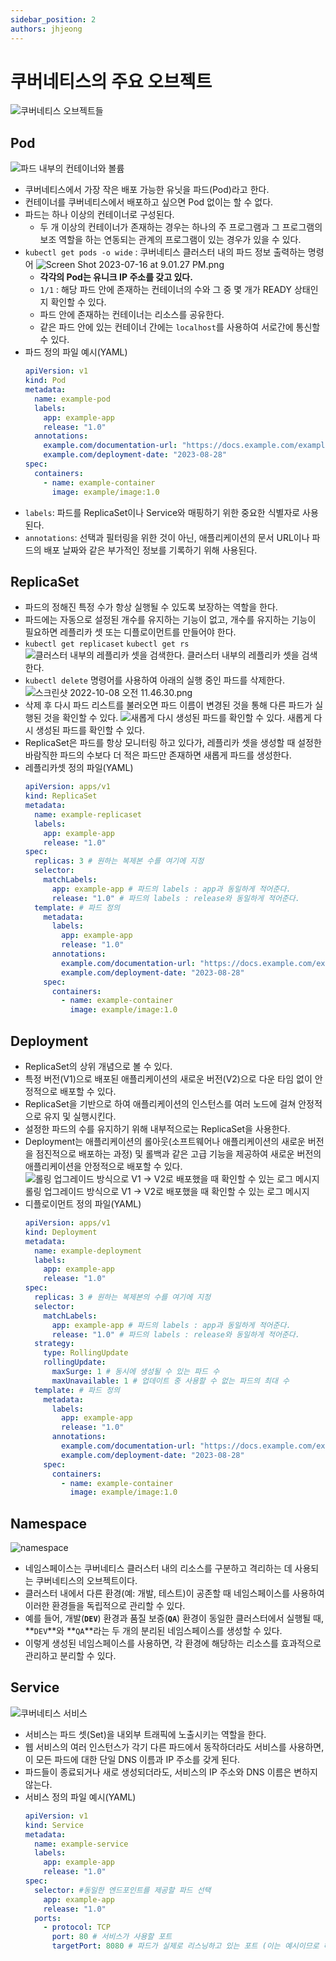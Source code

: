 ```yaml
---
sidebar_position: 2
authors: jhjeong
---
```


# 쿠버네티스의 주요 오브젝트

![쿠버네티스 오브젝트들](./img/kubernetesobjects.png)

## Pod

![파드 내부의 컨테이너와 볼륨](./img/pods.png)

- 쿠버네티스에서 가장 작은 배포 가능한 유닛을 파드(Pod)라고 한다.
- 컨테이너를 쿠버네티스에서 배포하고 싶으면 Pod 없이는 할 수 없다.
- 파드는 하나 이상의 컨테이너로 구성된다.
  - 두 개 이상의 컨테이너가 존재하는 경우는 하나의 주 프로그램과 그 프로그램의 보조 역할을 하는 연동되는 관계의 프로그램이 있는 경우가 있을 수 있다.
- `kubectl get pods -o wide` : 쿠버네티스 클러스터 내의 파드 정보 출력하는 명령어
  ![Screen Shot 2023-07-16 at 9.01.27 PM.png](./img/kubectlgetpods.png)
  - **각각의 Pod는 유니크 IP 주소를 갖고 있다.**
  - `1/1` : 해당 파드 안에 존재하는 컨테이너의 수와 그 중 몇 개가 READY 상태인지 확인할 수 있다.
  - 파드 안에 존재하는 컨테이너는 리소스를 공유한다.
  - 같은 파드 안에 있는 컨테이너 간에는 `localhost`를 사용하여 서로간에 통신할 수 있다.
- 파드 정의 파일 예시(YAML)
  ```yaml
  apiVersion: v1
  kind: Pod
  metadata:
    name: example-pod
    labels:
      app: example-app
      release: "1.0"
    annotations:
      example.com/documentation-url: "https://docs.example.com/example-app/1.0"
      example.com/deployment-date: "2023-08-28"
  spec:
    containers:
      - name: example-container
        image: example/image:1.0
  ```
- `labels`: 파드를 ReplicaSet이나 Service와 매핑하기 위한 중요한 식별자로 사용된다.
- `annotations`: 선택과 필터링을 위한 것이 아닌, 애플리케이션의 문서 URL이나 파드의 배포 날짜와 같은 부가적인 정보를 기록하기 위해 사용된다.

## ReplicaSet

- 파드의 정해진 특정 수가 항상 실행될 수 있도록 보장하는 역할을 한다.
- 파드에는 자동으로 설정된 개수를 유지하는 기능이 없고, 개수를 유지하는 기능이 필요하면 레플리카 셋 또는 디플로이먼트를 만들어야 한다.
- `kubectl get replicaset` `kubectl get rs`
  ![클러스터 내부의 레플리카 셋을 검색한다.](./img/kubectlgetrs.png)
  클러스터 내부의 레플리카 셋을 검색한다.
- `kubectl delete` 명령어를 사용하여 아래의 실행 중인 파드를 삭제한다.
  ![스크린샷 2022-10-08 오전 11.46.30.png](./img/kubectldeletepod.png)
- 삭제 후 다시 파드 리스트를 불러오면 파드 이름이 변경된 것을 통해 다른 파드가 실행된 것을 확인할 수 있다.
  ![새롭게 다시 생성된 파드를 확인할 수 있다.](./img/kubectlgetpodagain.png)
  새롭게 다시 생성된 파드를 확인할 수 있다.
- ReplicaSet은 파드를 항상 모니터링 하고 있다가, 레플리카 셋을 생성할 때 설정한 바람직한 파드의 수보다 더 적은 파드만 존재하면 새롭게 파드를 생성한다.
- 레플리카셋 정의 파일(YAML)
  ```yaml
  apiVersion: apps/v1
  kind: ReplicaSet
  metadata:
    name: example-replicaset
    labels:
      app: example-app
      release: "1.0"
  spec:
    replicas: 3 # 원하는 복제본 수를 여기에 지정
    selector:
      matchLabels:
        app: example-app # 파드의 labels : app과 동일하게 적어준다.
        release: "1.0" # 파드의 labels : release와 동일하게 적어준다.
    template: # 파드 정의
      metadata:
        labels:
          app: example-app
          release: "1.0"
        annotations:
          example.com/documentation-url: "https://docs.example.com/example-app/1.0"
          example.com/deployment-date: "2023-08-28"
      spec:
        containers:
          - name: example-container
            image: example/image:1.0
  ```

## Deployment

- ReplicaSet의 상위 개념으로 볼 수 있다.
- 특정 버전(V1)으로 배포된 애플리케이션의 새로운 버전(V2)으로 다운 타임 없이 안정적으로 배포할 수 있다.
- ReplicaSet을 기반으로 하여 애플리케이션의 인스턴스를 여러 노드에 걸쳐 안정적으로 유지 및 실행시킨다.
- 설정한 파드의 수를 유지하기 위해 내부적으로는 ReplicaSet을 사용한다.
- Deployment는 애플리케이션의 롤아웃(소프트웨어나 애플리케이션의 새로운 버전을 점진적으로 배포하는 과정) 및 롤백과 같은 고급 기능을 제공하여 새로운 버전의 애플리케이션을 안정적으로 배포할 수 있다.
  ![롤링 업그레이드 방식으로 V1 → V2로 배포했을 때 확인할 수 있는 로그 메시지](./img/rolling-upgrade.png)
  롤링 업그레이드 방식으로 V1 → V2로 배포했을 때 확인할 수 있는 로그 메시지
- 디플로이먼트 정의 파일(YAML)
  ```yaml
  apiVersion: apps/v1
  kind: Deployment
  metadata:
    name: example-deployment
    labels:
      app: example-app
      release: "1.0"
  spec:
    replicas: 3 # 원하는 복제본의 수를 여기에 지정
    selector:
      matchLabels:
        app: example-app # 파드의 labels : app과 동일하게 적어준다.
        release: "1.0" # 파드의 labels : release와 동일하게 적어준다.
    strategy:
      type: RollingUpdate
      rollingUpdate:
        maxSurge: 1 # 동시에 생성될 수 있는 파드 수
        maxUnavailable: 1 # 업데이트 중 사용할 수 없는 파드의 최대 수
    template: # 파드 정의
      metadata:
        labels:
          app: example-app
          release: "1.0"
        annotations:
          example.com/documentation-url: "https://docs.example.com/example-app/1.0"
          example.com/deployment-date: "2023-08-28"
      spec:
        containers:
          - name: example-container
            image: example/image:1.0
  ```

## Namespace

![namespace](./img/namespace.png)

- 네임스페이스는 쿠버네티스 클러스터 내의 리소스를 구분하고 격리하는 데 사용되는 쿠버네티스의 오브젝트이다.
- 클러스터 내에서 다른 환경(예: 개발, 테스트)이 공존할 때 네임스페이스를 사용하여 이러한 환경들을 독립적으로 관리할 수 있다.
- 예를 들어, 개발(**`DEV`**) 환경과 품질 보증(**`QA`**) 환경이 동일한 클러스터에서 실행될 때, **`DEV`**와 **`QA`**라는 두 개의 분리된 네임스페이스를 생성할 수 있다.
- 이렇게 생성된 네임스페이스를 사용하면, 각 환경에 해당하는 리소스를 효과적으로 관리하고 분리할 수 있다.

## Service

![쿠버네티스 서비스](./img/service.png)

- 서비스는 파드 셋(Set)을 내외부 트래픽에 노출시키는 역할을 한다.
- 웹 서비스의 여러 인스턴스가 각기 다른 파드에서 동작하더라도 서비스를 사용하면, 이 모든 파드에 대한 단일 DNS 이름과 IP 주소를 갖게 된다.
- 파드들이 종료되거나 새로 생성되더라도, 서비스의 IP 주소와 DNS 이름은 변하지 않는다.
- 서비스 정의 파일 예시(YAML)
  ```yaml
  apiVersion: v1
  kind: Service
  metadata:
    name: example-service
    labels:
      app: example-app
      release: "1.0"
  spec:
    selector: #동일한 엔드포인트를 제공할 파드 선택
      app: example-app
      release: "1.0"
    ports:
      - protocol: TCP
        port: 80 # 서비스가 사용할 포트
        targetPort: 8080 # 파드가 실제로 리스닝하고 있는 포트 (이는 예시이므로 해당 포트에 맞게 조정되어야 한다)
  ```
